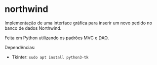 # northwind

Implementação de uma interface gráfica para inserir um novo pedido no banco de dados Northwind.

Feita em Python utilizando os padrões MVC e DAO.

Dependências:

- Tkinter: `sudo apt install python3-tk`
